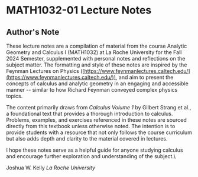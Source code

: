 # MATH1032-01 Lecture Notes

## Author's Note
These lecture notes are a compilation of material from the course Analytic Geometry and Calculus I (MATH1032) at La Roche University for the Fall 2024 Semester, supplemented with personal notes and reflections on the subject matter. The formatting and style of these notes are inspired by the Feynman Lectures on Physics ([https://www.feynmanlectures.caltech.edu/](https://www.feynmanlectures.caltech.edu/)), and aim to present the concepts of calculus and analytic geometry in an engaging and accessible manner -- similar to how Richard Feynman conveyed complex physics topics.

The content primarily draws from _Calculus Volume 1_ by Gilbert Strang et al., a foundational text that provides a thorough introduction to calculus. Problems, examples, and exercises referenced in these notes are sourced directly from this textbook unless otherwise noted. The intention is to provide students with a resource that not only follows the course curriculum but also adds depth and clarity to the material covered in lectures.

I hope these notes serve as a helpful guide for anyone studying calculus and encourage further exploration and understanding of the subject.\\

Joshua W. Kelly
_La Roche University_
